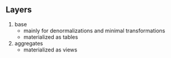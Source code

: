 ## Layers
1. base 
   - mainly for denormalizations and minimal transformations
   - materialized as tables
2. aggregates
   - materialized as views
